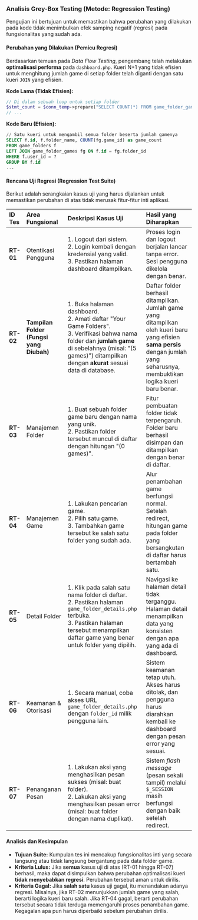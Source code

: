 ### Analisis Grey-Box Testing (Metode: Regression Testing)

Pengujian ini bertujuan untuk memastikan bahwa perubahan yang dilakukan pada kode tidak menimbulkan efek samping negatif (regresi) pada fungsionalitas yang sudah ada.

#### Perubahan yang Dilakukan (Pemicu Regresi)

Berdasarkan temuan pada *Data Flow Testing*, pengembang telah melakukan **optimalisasi performa** pada `dashboard.php`. Kueri N+1 yang tidak efisien untuk menghitung jumlah game di setiap folder telah diganti dengan satu kueri `JOIN` yang efisien.

**Kode Lama (Tidak Efisien):**
```php
// Di dalam sebuah loop untuk setiap folder
$stmt_count = $conn_temp->prepare("SELECT COUNT(*) FROM game_folder_games WHERE folder_id = ?");
// ...
```

**Kode Baru (Efisien):**
```sql
// Satu kueri untuk mengambil semua folder beserta jumlah gamenya
SELECT f.id, f.folder_name, COUNT(fg.game_id) as game_count
FROM game_folders f
LEFT JOIN game_folder_games fg ON f.id = fg.folder_id
WHERE f.user_id = ?
GROUP BY f.id
...
```

#### Rencana Uji Regresi (Regression Test Suite)

Berikut adalah serangkaian kasus uji yang harus dijalankan untuk memastikan perubahan di atas tidak merusak fitur-fitur inti aplikasi.

| ID Tes | Area Fungsional | Deskripsi Kasus Uji | Hasil yang Diharapkan |
| :--- | :--- | :--- | :--- |
| **RT-01** | Otentikasi Pengguna | 1. Logout dari sistem.<br>2. Login kembali dengan kredensial yang valid.<br>3. Pastikan halaman dashboard ditampilkan. | Proses login dan logout berjalan lancar tanpa error. Sesi pengguna dikelola dengan benar. |
| **RT-02** | **Tampilan Folder (Fungsi yang Diubah)** | 1. Buka halaman dashboard.<br>2. Amati daftar "Your Game Folders".<br>3. Verifikasi bahwa nama folder dan **jumlah game** di sebelahnya (misal: "(5 games)") ditampilkan dengan **akurat** sesuai data di database. | Daftar folder berhasil ditampilkan. Jumlah game yang ditampilkan oleh kueri baru yang efisien **sama persis** dengan jumlah yang seharusnya, membuktikan logika kueri baru benar. |
| **RT-03** | Manajemen Folder | 1. Buat sebuah folder game baru dengan nama yang unik.<br>2. Pastikan folder tersebut muncul di daftar dengan hitungan "(0 games)". | Fitur pembuatan folder tidak terpengaruh. Folder baru berhasil disimpan dan ditampilkan dengan benar di daftar. |
| **RT-04** | Manajemen Game | 1. Lakukan pencarian game.<br>2. Pilih satu game.<br>3. Tambahkan game tersebut ke salah satu folder yang sudah ada. | Alur penambahan game berfungsi normal. Setelah redirect, hitungan game pada folder yang bersangkutan di daftar harus bertambah satu. |
| **RT-05** | Detail Folder | 1. Klik pada salah satu nama folder di daftar.<br>2. Pastikan halaman `game_folder_details.php` terbuka.<br>3. Pastikan halaman tersebut menampilkan daftar game yang benar untuk folder yang dipilih. | Navigasi ke halaman detail tidak terganggu. Halaman detail menampilkan data yang konsisten dengan apa yang ada di dashboard. |
| **RT-06** | Keamanan & Otorisasi | 1. Secara manual, coba akses URL `game_folder_details.php` dengan `folder_id` milik pengguna lain. | Sistem keamanan tetap utuh. Akses harus ditolak, dan pengguna harus diarahkan kembali ke dashboard dengan pesan error yang sesuai. |
| **RT-07** | Penanganan Pesan | 1. Lakukan aksi yang menghasilkan pesan sukses (misal: buat folder).<br>2. Lakukan aksi yang menghasilkan pesan error (misal: buat folder dengan nama duplikat). | Sistem *flash message* (pesan sekali tampil) melalui `$_SESSION` masih berfungsi dengan baik setelah redirect. |

#### Analisis dan Kesimpulan

* **Tujuan Suite:** Kumpulan tes ini mencakup fungsionalitas inti yang secara langsung atau tidak langsung bergantung pada data folder game.
* **Kriteria Lulus:** Jika **semua** kasus uji di atas (RT-01 hingga RT-07) berhasil, maka dapat disimpulkan bahwa perubahan optimalisasi kueri **tidak menyebabkan regresi**. Perubahan tersebut aman untuk dirilis.
* **Kriteria Gagal:** Jika **salah satu** kasus uji gagal, itu menandakan adanya regresi. Misalnya, jika RT-02 menunjukkan jumlah game yang salah, berarti logika kueri baru salah. Jika RT-04 gagal, berarti perubahan tersebut secara tidak terduga memengaruhi proses penambahan game. Kegagalan apa pun harus diperbaiki sebelum perubahan dirilis.
